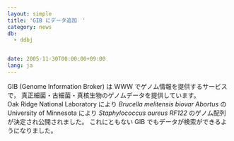 ```yaml
---
layout: simple
title: 'GIB にデータ追加　'
category: news
db:
  - ddbj


date: 2005-11-30T00:00:00+09:00
lang: ja
---
```


<html>GIB (Genome Information Broker) は WWW でゲノム情報を提供するサービスで， 真正細菌・古細菌・真核生物のゲノムデータを提供しています。<br>Oak Ridge National Laboratory により <i>Brucella melitensis biovar Abortus</i> の University of Minnesota により <i>Staphylococcus aureus RF122</i> のゲノム配列が決定され公開されました。 これにともない GIB でもデータが検索ができるようになりました。</html>
